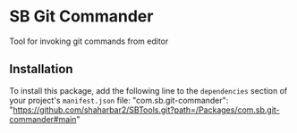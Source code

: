 # SB Git Commander

Tool for invoking git commands from editor

## Installation

To install this package, add the following line to the `dependencies` section of your project's `manifest.json` file:
"com.sb.git-commander": "https://github.com/shaharbar2/SBTools.git?path=/Packages/com.sb.git-commander#main"